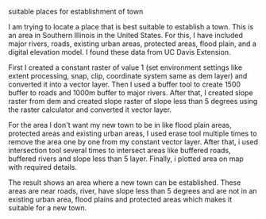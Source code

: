 suitable places for establishment of town



I am trying to locate a place that is best suitable to establish a town. This is an area in Southern Illinois in the United States. For this, I have included major rivers, roads, existing urban areas, protected areas, flood plain, and a digital elevation model. I found these data from UC Davis Extension.

First I created a constant raster of value 1 (set environment settings like extent processing, snap, clip, coordinate system same as dem layer) and converted it into a vector layer. Then I used a buffer tool to create 1500 buffer to roads and 1000m buffer to major rivers. After that, I created slope raster from dem and created slope raster of slope less than 5 degrees using the raster calculator and converted it vector layer.

For the area I don't want my new town to be in like flood plain areas, protected areas and existing urban areas, I used erase tool multiple times to remove the area one by one from my constant vector layer. After that, i used intersection tool several times to intersect areas like buffered roads, buffered rivers and slope less than 5 layer. Finally, i plotted area on map with required details.

The result shows an area where a new town can be established. These areas are near roads, river, have slope less than 5 degrees and are not in an existing urban area, flood plains and protected areas which makes it suitable for a new town.
